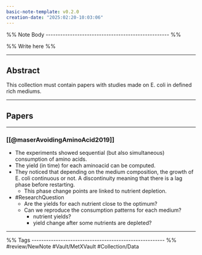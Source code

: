 ```yaml
---
basic-note-template: v0.2.0
creation-date: "2025:02:20-10:03:06"
---
```


%% Note Body --------------------------------------------------- %%

%% Write here %%

******
## Abstract

This collection must contain papers with studies made on E. coli in defined rich mediums.

******
## Papers

***
### [[@maserAvoidingAminoAcid2019]]

- The experiments showed sequential (but also simultaneous) consumption of amino acids.
- The yield (in time) for each aminoacid can be computed.
- They noticed that depending on the medium composition, the growth of E. coli continuous or not. A discontinuity meaning that there is a lag phase before restarting. 
	- This phase change points are linked to nutrient depletion. 
- #ResearchQuestion 
	- Are the yields for each nutrient close to the optimum?
	- Can we reproduce the consumption patterns for each medium?
		- nutrient yields?
		- yield change after some nutrients are depleted?









___

%% Tags ------------------------------------------------------- %%
#review/NewNote
#Vault/MetXVault 
#Collection/Data